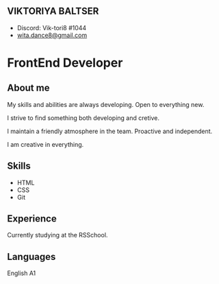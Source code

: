 ## VIKTORIYA BALTSER
 * Discord: Vik-tori8 #1044
 * wita.dance8@gmail.com

# FrontEnd Developer
## About me
My skills and abilities are always developing. Open to everything new.

I strive to find something both developing and cretive.

I maintain a friendly atmosphere in the team. Proactive and independent. 

I am creative in everything.

## Skills
 * HTML
 * CSS
 * Git

## Experience
 Currently studying at the RSSchool.

## Languages 
English A1 
